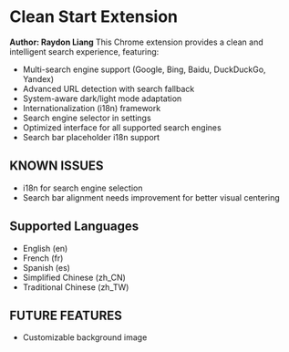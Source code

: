 # Clean Start Extension

**Author: Raydon Liang**
This Chrome extension provides a clean and intelligent search experience, featuring:

- Multi-search engine support (Google, Bing, Baidu, DuckDuckGo, Yandex)
- Advanced URL detection with search fallback
- System-aware dark/light mode adaptation
- Internationalization (i18n) framework
- Search engine selector in settings
- Optimized interface for all supported search engines
- Search bar placeholder i18n support


## KNOWN ISSUES
- i18n for search engine selection
- Search bar alignment needs improvement for better visual centering

## Supported Languages
- English (en)
- French (fr)
- Spanish (es)
- Simplified Chinese (zh_CN)
- Traditional Chinese (zh_TW)


## FUTURE FEATURES
- Customizable background image